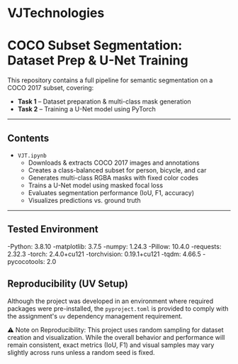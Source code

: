 # VJTechnologies
# COCO Subset Segmentation: Dataset Prep & U-Net Training

This repository contains a full pipeline for semantic segmentation on a COCO 2017 subset, covering:

- **Task 1** – Dataset preparation & multi-class mask generation  
- **Task 2** – Training a U-Net model using PyTorch

---

## Contents

- `VJT.ipynb`  
  - Downloads & extracts COCO 2017 images and annotations  
  - Creates a class-balanced subset for person, bicycle, and car  
  - Generates multi-class RGBA masks with fixed color codes  
  - Trains a U-Net model using masked focal loss  
  - Evaluates segmentation performance (IoU, F1, accuracy)  
  - Visualizes predictions vs. ground truth

---

## Tested Environment

-Python: 3.8.10
-matplotlib: 3.7.5
-numpy: 1.24.3
-Pillow: 10.4.0
-requests: 2.32.3
-torch: 2.4.0+cu121
-torchvision: 0.19.1+cu121
-tqdm: 4.66.5
-pycocotools: 2.0

## Reproducibility (UV Setup)

Although the project was developed in an environment where required packages were pre-installed, the `pyproject.toml` is provided to comply with the assignment's `uv` dependency management requirement.

⚠️ Note on Reproducibility:
This project uses random sampling for dataset creation and visualization. While the overall behavior and performance will remain consistent, exact metrics (IoU, F1) and visual samples may vary slightly across runs unless a random seed is fixed.


